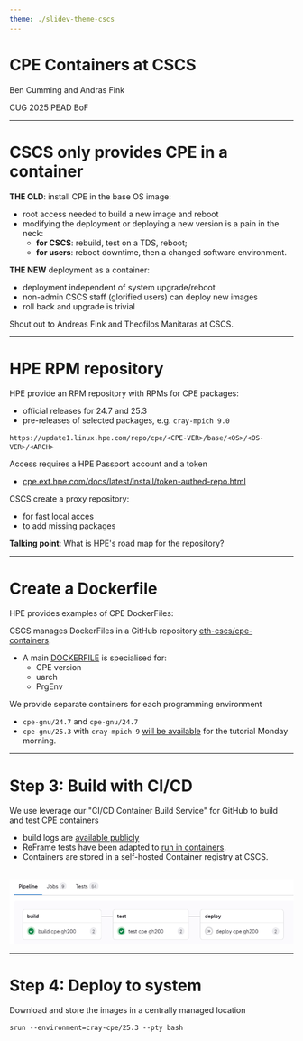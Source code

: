 ```yaml
---
theme: ./slidev-theme-cscs
---
```


# CPE Containers at CSCS

Ben Cumming and Andras Fink

CUG 2025 PEAD BoF

---

# CSCS only provides CPE in a container

**THE OLD**: install CPE in the base OS image:
* root access needed to build a new image and reboot
* modifying the deployment or deploying a new version is a pain in the neck:
    * **for CSCS**: rebuild, test on a TDS, reboot;
    * **for users**: reboot downtime, then a changed software environment.

**THE NEW** deployment as a container:
* deployment independent of system upgrade/reboot
* non-admin CSCS staff (glorified users) can deploy new images
* roll back and upgrade is trivial

Shout out to Andreas Fink and Theofilos Manitaras at CSCS.

---

# HPE RPM repository

HPE provide an RPM repository with RPMs for CPE packages:
* official releases for 24.7 and 25.3
* pre-releases of selected packages, e.g. `cray-mpich 9.0`

```
https://update1.linux.hpe.com/repo/cpe/<CPE-VER>/base/<OS>/<OS-VER>/<ARCH>
```

Access requires a HPE Passport account and a token
* [cpe.ext.hpe.com/docs/latest/install/token-authed-repo.html](https://cpe.ext.hpe.com/docs/latest/install/token-authed-repo.html)

CSCS create a proxy repository:
* for fast local acces
* to add missing packages

**Talking point**: What is HPE's road map for the repository?

---

# Create a Dockerfile

HPE provides examples of CPE DockerFiles: 

CSCS manages DockerFiles in a GitHub repository [eth-cscs/cpe-containers](https://github.com/eth-cscs/cpe-containers).

* A main [DOCKERFILE](https://github.com/eth-cscs/cpe-containers/blob/main/Dockerfile) is specialised for:
    * CPE version
    * uarch
    * PrgEnv

We provide separate containers for each programming environment
* `cpe-gnu/24.7` and `cpe-gnu/24.7`
* `cpe-gnu/25.3` with `cray-mpich 9` [will be available](https://github.com/eth-cscs/cpe-containers/pull/4) for the tutorial Monday morning.

---

# Step 3: Build with CI/CD

We use leverage our "CI/CD Container Build Service" for GitHub to build and test CPE containers

* build logs are [available publicly](https://gitlab.com/cscs-ci/ci-testing/webhook-ci/mirrors/2669120559805972/3219555857501655/-/jobs/9450233771)
* ReFrame tests have been adapted to [run in containers](https://gitlab.com/cscs-ci/ci-testing/webhook-ci/mirrors/2669120559805972/3219555857501655/-/jobs/9435146510).
* Containers are stored in a self-hosted Container registry at CSCS.

<br>

<img src="./images/pipeline.png" class="h-50" alt="Alt text for the image">

---

# Step 4: Deploy to system

Download and store the images in a centrally managed location

```
srun --environment=cray-cpe/25.3 --pty bash
```


